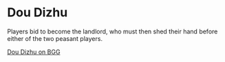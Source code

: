 # Dou Dizhu
Players bid to become the landlord, who must then shed their hand before either of the two peasant players. 

[Dou Dizhu on BGG](https://boardgamegeek.com/boardgame/32288/dou-dizhu)
